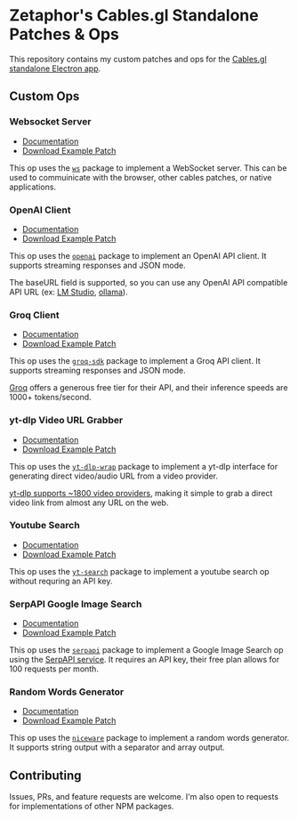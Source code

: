 # Zetaphor's Cables.gl Standalone Patches & Ops

This repository contains my custom patches and ops for the [Cables.gl](https://cables.gl) [standalone Electron app](https://github.com/cables-gl/cables_electron).

## Custom Ops

### Websocket Server

* [Documentation](https://github.com/Zetaphor/cables-patches-ops/blob/main/content/websocket-server/README.md)
* [Download Example Patch](https://github.com/Zetaphor/cables-patches-ops/blob/main/downloads/websocket-server.zip?raw=true)

This op uses the [`ws`](https://www.npmjs.com/package/ws) package to implement a WebSocket server. This can be used to commuinicate with the browser, other cables patches, or native applications.

### OpenAI Client

* [Documentation](https://github.com/Zetaphor/cables-patches-ops/blob/main/content/openai-client/README.md)
* [Download Example Patch](https://github.com/Zetaphor/cables-patches-ops/blob/main/downloads/openai-client.zip?raw=true)

This op uses the [`openai`](https://www.npmjs.com/package/openai) package to implement an OpenAI API client. It supports streaming responses and JSON mode.

The baseURL field is supported, so you can use any OpenAI API compatible API URL (ex: [LM Studio](https://lmstudio.ai/), [ollama](https://ollama.com/)).

### Groq Client

* [Documentation](https://github.com/Zetaphor/cables-patches-ops/blob/main/content/groq-client/README.md)
* [Download Example Patch](https://github.com/Zetaphor/cables-patches-ops/blob/main/downloads/groq-client.zip?raw=true)

This op uses the [`groq-sdk`](https://www.npmjs.com/package/groq-sdk) package to implement a Groq API client. It supports streaming responses and JSON mode.

[Groq](https://groq.com/) offers a generous free tier for their API, and their inference speeds are 1000+ tokens/second.

### yt-dlp Video URL Grabber

* [Documentation](https://github.com/Zetaphor/cables-patches-ops/blob/main/content/yt-dlp/README.md)
* [Download Example Patch](https://github.com/Zetaphor/cables-patches-ops/blob/main/downloads/yt-dlp.zip?raw=true)

This op uses the [`yt-dlp-wrap`](https://www.npmjs.com/package/yt-dlp-wrap) package to implement a yt-dlp interface for generating direct video/audio URL from a video provider.

[yt-dlp supports ~1800 video providers](https://github.com/yt-dlp/yt-dlp/blob/master/supportedsites.md), making it simple to grab a direct video link from almost any URL on the web.

### Youtube Search

* [Documentation](https://github.com/Zetaphor/cables-patches-ops/blob/main/content/yt-search/README.md)
* [Download Example Patch](https://github.com/Zetaphor/cables-patches-ops/blob/main/downloads/yt-search.zip?raw=true)

This op uses the [`yt-search`](https://www.npmjs.com/package/yt-search) package to implement a youtube search op without requring an API key.

### SerpAPI Google Image Search

* [Documentation](https://github.com/Zetaphor/cables-patches-ops/blob/main/content/serp-image-search/README.md)
* [Download Example Patch](https://github.com/Zetaphor/cables-patches-ops/blob/main/downloads/serp-image-search.zip?raw=true)

This op uses the [`serpapi`](https://www.npmjs.com/package/serpapi) package to implement a Google Image Search op using the [SerpAPI service](https://serpapi.com). It requires an API key, their free plan allows for 100 requests per month.

### Random Words Generator

* [Documentation](https://github.com/Zetaphor/cables-patches-ops/blob/main/content/random-words/README.md)
* [Download Example Patch](https://github.com/Zetaphor/cables-patches-ops/blob/main/downloads/random-words.zip?raw=true)

This op uses the [`niceware`](https://www.npmjs.com/package/niceware) package to implement a random words generator. It supports string output with a separator and array output.

## Contributing

Issues, PRs, and feature requests are welcome. I'm also open to requests for implementations of other NPM packages.
